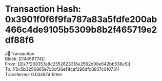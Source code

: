 
Transaction Hash: 0x3901f0f6f9fa787a83a5fdfe200ab466c4de9105b5309b8b2f465719e2df88f6
====================================================================================
  
#💸Transaction  
Block: [[14456774]]  
From: [[0x7f268357a8c2552623316e2562d90e642bb538e5]]  
To: [[0x5b3256965e7c3cf26e11fcaf296dfc8807c01073]]  
Transferred: 0.034874 Ether